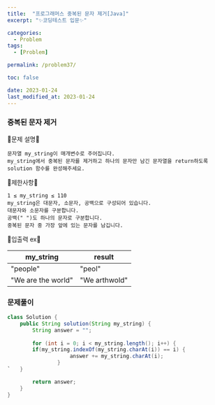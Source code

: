 ```yaml
---
title:  "프로그래머스 중복된 문자 제거[Java]"
excerpt: "✨코딩테스트 입문✨"

categories:
  - Problem
tags:
  - [Problem]

permalink: /problem37/

toc: false

date: 2023-01-24
last_modified_at: 2023-01-24
---
```

### 중복된 문자 제거

💫문제 설명💫

```
문자열 my_string이 매개변수로 주어집니다. 
my_string에서 중복된 문자를 제거하고 하나의 문자만 남긴 문자열을 return하도록 solution 함수를 완성해주세요.
```

💫제한사항💫

```
1 ≤ my_string ≤ 110
my_string은 대문자, 소문자, 공백으로 구성되어 있습니다.
대문자와 소문자를 구분합니다.
공백(" ")도 하나의 문자로 구분합니다.
중복된 문자 중 가장 앞에 있는 문자를 남깁니다.
```

💫입출력 ex💫

|my_string|result|
|------|---|
|"people"|"peol"|
|"We are the world"|"We arthwold"|

### 문제풀이

```java
class Solution {
    public String solution(String my_string) {
        String answer = "";
        
        for (int i = 0; i < my_string.length(); i++) {
		if(my_string.indexOf(my_string.charAt(i)) == i) {
                	answer += my_string.charAt(i);
            	}
`	}

        return answer;
    }
}
```
